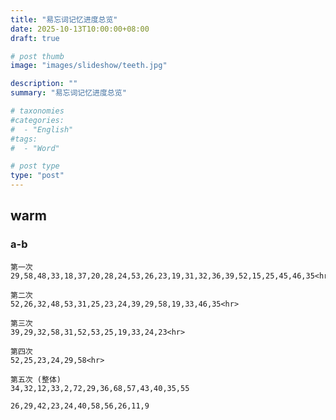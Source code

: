 ```yaml
---
title: "易忘词记忆进度总览"
date: 2025-10-13T10:00:00+08:00
draft: true

# post thumb
image: "images/slideshow/teeth.jpg"

description: ""
summary: "易忘词记忆进度总览"

# taxonomies
#categories:
#  - "English"
#tags:
#  - "Word"

# post type
type: "post"
---
```


## warm

### a-b 

```tip:t@2025-10-13:c@title-box&no-seq
第一次
29,58,48,33,18,37,20,28,24,53,26,23,19,31,32,36,39,52,15,25,45,46,35<hr>

第二次
52,26,32,48,53,31,25,23,24,39,29,58,19,33,46,35<hr>

第三次
39,29,32,58,31,52,53,25,19,33,24,23<hr>

第四次
52,25,23,24,29,58<hr>

第五次 (整体)
34,32,12,33,2,72,29,36,68,57,43,40,35,55

26,29,42,23,24,40,58,56,26,11,9
```


